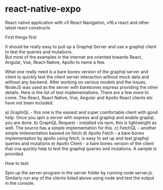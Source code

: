 # react-native-expo
React native application with v5 React Navigation, v16.x react and other latest react constructs

First things first

It should be really easy to pull up a Graphql Server and use a graphql client to test the queries and mutations.  
But most of the examples in the internet are oriented towards React, Angular, Vue, React-Native, Apollo to name a few.

What one really need is a bare bones version of the graphql server and client to quickly test the client server interaction without mock data and without any backend.
After working on various models and the issues, NodeJS was used as the server with barebones express providing the other details. Here is the list of test implementations.
There are a few more to come. The React, React Native, Vue, Angular and Apollo React clients etc have not been included.

a) GraphiQL - this one is the easiest and super comfortable client with good help.  Once you spin a server with express and graphql and enable grapiql, you are done.
b) GraphQL Request - installed via npm, this is lightweight as well. The source has a simple implementation for this. 
c) FetchQL - another simple imlementation baseed on fetch 
d) Apollo Fetch - a bare bones implementation by apollo using fetch, is easy to set up and test graphql queries and mutations
e) Apollo Client - a bare bones version of the client that cna quickly help to test the graphql queries and mutations. A sample is provided.

How to test:

Spin up the server program in the server folder by running node server.js. Similarly run any of the clients listed above using node and test the output in the console.
